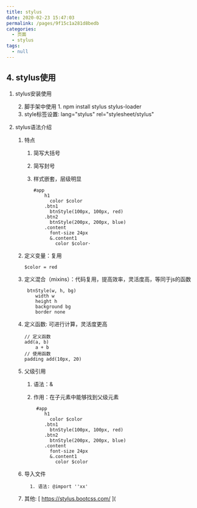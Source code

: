 ```yaml
---
title: stylus
date: 2020-02-23 15:47:03
permalink: /pages/9f15c1a281d8bedb
categories: 
  - 页面
  - stylus
tags: 
  - null
---
```

## 4. stylus使用

 1. stylus安装使用

       2. 脚手架中使用
                  	1. npm install stylus stylus-loader
       2. style标签设置: lang="stylus" rel="stylesheet/stylus"

 2. stylus语法介绍

    1. 特点

       1. 简写大括号

       2. 简写封号

       3. 样式嵌套，层级明显

          ```
          #app
              h1
                color $color
              .btn1
                btnStyle(100px, 100px, red)
              .btn2
                btnStyle(200px, 200px, blue)
              .content
                font-size 24px
                &.content1
                  color $color·
          ```

          

    2. 定义变量：复用

       ```
       $color = red
       ```

    3. 定义混合（mixins）：代码复用，提高效率，灵活度高，等同于js的函数

       ```
        btnStyle(w, h, bg)
           width w
           height h
           background bg
           border none
       ```

      4. 定义函数: 可进行计算，灵活度更高

         ```
         // 定义函数
         add(a, b)
             a + b
         // 使用函数
         padding add(10px, 20)
         ```

         

      5. 父级引用

         1. 语法：&

         2. 作用：在子元素中能够找到父级元素

            ```
             #app
                h1
                  color $color
                .btn1
                  btnStyle(100px, 100px, red)
                .btn2
                  btnStyle(200px, 200px, blue)
                .content
                  font-size 24px
                  &.content1
                    color $color
            ```

     6. 导入文件

              1. 语法: @import ''xx'

     7. 其他: [ https://stylus.bootcss.com/ ](